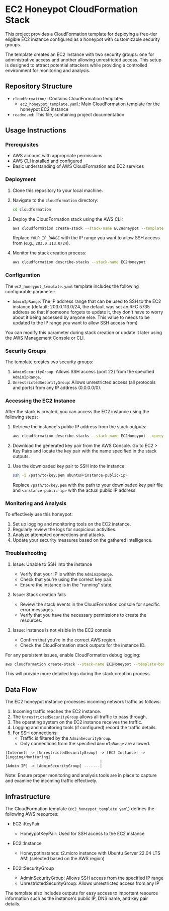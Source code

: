 # EC2 Honeypot CloudFormation Stack

This project provides a CloudFormation template for deploying a free-tier eligible EC2 instance configured as a honeypot with customizable security groups.

The template creates an EC2 instance with two security groups: one for administrative access and another allowing unrestricted access. This setup is designed to attract potential attackers while providing a controlled environment for monitoring and analysis.

## Repository Structure

- `cloudformation/`: Contains CloudFormation templates
  - `ec2_honeypot_template.yaml`: Main CloudFormation template for the honeypot EC2 instance
- `readme.md`: This file, containing project documentation

## Usage Instructions

### Prerequisites

- AWS account with appropriate permissions
- AWS CLI installed and configured
- Basic understanding of AWS CloudFormation and EC2 services

### Deployment

1. Clone this repository to your local machine.

2. Navigate to the `cloudformation` directory:

   ```bash
   cd cloudformation
   ```

3. Deploy the CloudFormation stack using the AWS CLI:

   ```bash
   aws cloudformation create-stack --stack-name EC2Honeypot --template-body file://ec2_honeypot_template.yaml --parameters ParameterKey=AdminIpRange,ParameterValue=YOUR_IP_RANGE
   ```

   Replace `YOUR_IP_RANGE` with the IP range you want to allow SSH access from (e.g., `203.0.113.0/24`).

4. Monitor the stack creation process:

   ```bash
   aws cloudformation describe-stacks --stack-name EC2Honeypot
   ```

### Configuration

The `ec2_honeypot_template.yaml` template includes the following configurable parameter:

- `AdminIpRange`: The IP address range that can be used to SSH to the EC2 instance (default: 203.0.113.0/24, the default was set an RFC 5735 address so that if someone forgets to update it, they don't have to worry about it being accessed by anyone else. This value to needs to be updated to the IP range you want to allow SSH access from)

You can modify this parameter during stack creation or update it later using the AWS Management Console or CLI.

### Security Groups

The template creates two security groups:

1. `AdminSecurityGroup`: Allows SSH access (port 22) from the specified `AdminIpRange`.
2. `UnrestrictedSecurityGroup`: Allows unrestricted access (all protocols and ports) from any IP address (0.0.0.0/0).

### Accessing the EC2 Instance

After the stack is created, you can access the EC2 instance using the following steps:

1. Retrieve the instance's public IP address from the stack outputs:

   ```bash
   aws cloudformation describe-stacks --stack-name EC2Honeypot --query "Stacks[0].Outputs[?OutputKey=='PublicIP'].OutputValue" --output text
   ```

2. Download the generated key pair from the AWS Console. Go to EC2 > Key Pairs and locate the key pair with the name specified in the stack outputs.

3. Use the downloaded key pair to SSH into the instance:

   ```bash
   ssh -i /path/to/key.pem ubuntu@<instance-public-ip>
   ```

   Replace `/path/to/key.pem` with the path to your downloaded key pair file and `<instance-public-ip>` with the actual public IP address.

### Monitoring and Analysis

To effectively use this honeypot:

1. Set up logging and monitoring tools on the EC2 instance.
2. Regularly review the logs for suspicious activities.
3. Analyze attempted connections and attacks.
4. Update your security measures based on the gathered intelligence.

### Troubleshooting

1. Issue: Unable to SSH into the instance
   - Verify that your IP is within the `AdminIpRange`.
   - Check that you're using the correct key pair.
   - Ensure the instance is in the "running" state.

2. Issue: Stack creation fails
   - Review the stack events in the CloudFormation console for specific error messages.
   - Verify that you have the necessary permissions to create the resources.

3. Issue: Instance is not visible in the EC2 console
   - Confirm that you're in the correct AWS region.
   - Check the CloudFormation stack outputs for the instance ID.

For any persistent issues, enable CloudFormation debug logging:

```bash
aws cloudformation create-stack --stack-name EC2Honeypot --template-body file://ec2_honeypot_template.yaml --parameters ParameterKey=AdminIpRange,ParameterValue=YOUR_IP_RANGE --enable-termination-protection
```

This will provide more detailed logs during the stack creation process.

## Data Flow

The EC2 honeypot instance processes incoming network traffic as follows:

1. Incoming traffic reaches the EC2 instance.
2. The `UnrestrictedSecurityGroup` allows all traffic to pass through.
3. The operating system on the EC2 instance receives the traffic.
4. Logging and monitoring tools (if configured) record the traffic details.
5. For SSH connections:
   - Traffic is filtered by the `AdminSecurityGroup`.
   - Only connections from the specified `AdminIpRange` are allowed.

```
[Internet] -> [UnrestrictedSecurityGroup] -> [EC2 Instance] -> [Logging/Monitoring]
                                          |
[Admin IP] -> [AdminSecurityGroup] -------|
```

Note: Ensure proper monitoring and analysis tools are in place to capture and examine the incoming traffic effectively.

## Infrastructure

The CloudFormation template (`ec2_honeypot_template.yaml`) defines the following AWS resources:

- EC2::KeyPair
  - HoneypotKeyPair: Used for SSH access to the EC2 instance

- EC2::Instance
  - HoneypotInstance: t2.micro instance with Ubuntu Server 22.04 LTS AMI (selected based on the AWS region)

- EC2::SecurityGroup
  - AdminSecurityGroup: Allows SSH access from the specified IP range
  - UnrestrictedSecurityGroup: Allows unrestricted access from any IP

The template also includes outputs for easy access to important resource information such as the instance's public IP, DNS name, and key pair details.